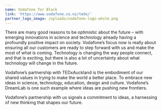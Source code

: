 ```yaml
---
name: Vodafone for Black
link: 'https://www.vodafone.co.nz/tedx/'
partner_logo_image: /uploads/vodafone-logo-white.png
---
```


There are many good reasons to be optimistic about the future – with emerging innovations in science and technology already having a profoundly positive impact on society. Vodafone’s focus now is really about ensuring all our customers are ready to step forward with us and make the most of what is coming. Technology is changing the way people connect, and that is exciting, but there is also a lot of uncertainty about what technology will change in the future.

Vodafone’s partnership with TEDxAuckland is the embodiment of our shared values in trying to make the world a better place. To embrace new ideas in science, technology, education, design and culture. Vodafone’s DreamLab is one such example where ideas are pushing new frontiers.

Vodafone’s partnership with us signals a commitment to ideas, a harnessing of new thinking that shapes our future.